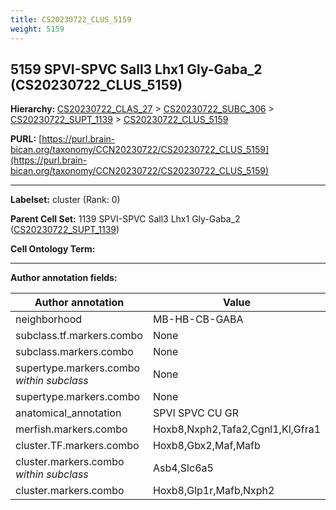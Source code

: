 ```yaml
---
title: CS20230722_CLUS_5159
weight: 5159
---
```

## 5159 SPVI-SPVC Sall3 Lhx1 Gly-Gaba_2 (CS20230722_CLUS_5159)
<b>Hierarchy: </b>
[CS20230722_CLAS_27](../CS20230722_CLAS_27) >
[CS20230722_SUBC_306](../CS20230722_SUBC_306) >
[CS20230722_SUPT_1139](../CS20230722_SUPT_1139) >
[CS20230722_CLUS_5159](../CS20230722_CLUS_5159)

**PURL:** [https://purl.brain-bican.org/taxonomy/CCN20230722/CS20230722_CLUS_5159](https://purl.brain-bican.org/taxonomy/CCN20230722/CS20230722_CLUS_5159)

---


**Labelset:** cluster (Rank: 0)

**Parent Cell Set:** 1139 SPVI-SPVC Sall3 Lhx1 Gly-Gaba_2 ([CS20230722_SUPT_1139](../CS20230722_SUPT_1139))



**Cell Ontology Term:** 

[MARKER GENES.]: #


---

[TRANSFERRED ANNOTATIONS.]: #


[AUTHOR ANNOTATION FIELDS.]: #


**Author annotation fields:**

| Author annotation | Value |
|-------------------|-------|
|neighborhood|MB-HB-CB-GABA|
|subclass.tf.markers.combo|None|
|subclass.markers.combo|None|
|supertype.markers.combo _within subclass_|None|
|supertype.markers.combo|None|
|anatomical_annotation|SPVI SPVC CU GR|
|merfish.markers.combo|Hoxb8,Nxph2,Tafa2,Cgnl1,Kl,Gfra1|
|cluster.TF.markers.combo|Hoxb8,Gbx2,Maf,Mafb|
|cluster.markers.combo _within subclass_|Asb4,Slc6a5|
|cluster.markers.combo|Hoxb8,Glp1r,Mafb,Nxph2|
